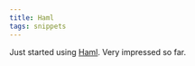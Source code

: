 ```yaml
---
title: Haml
tags: snippets
---
```


Just started using [Haml](http://typechecked.net/wiki/Haml). Very impressed so far.
